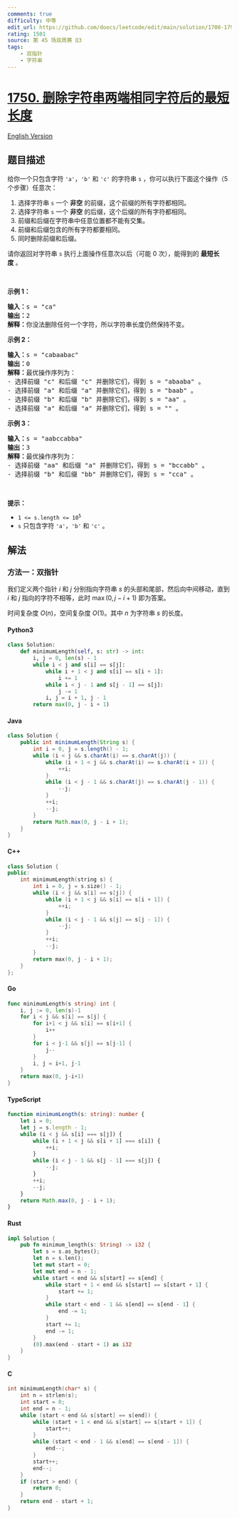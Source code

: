 ```yaml
---
comments: true
difficulty: 中等
edit_url: https://github.com/doocs/leetcode/edit/main/solution/1700-1799/1750.Minimum%20Length%20of%20String%20After%20Deleting%20Similar%20Ends/README.md
rating: 1501
source: 第 45 场双周赛 Q3
tags:
    - 双指针
    - 字符串
---
```


<!-- problem:start -->

# [1750. 删除字符串两端相同字符后的最短长度](https://leetcode.cn/problems/minimum-length-of-string-after-deleting-similar-ends)

[English Version](/solution/1700-1799/1750.Minimum%20Length%20of%20String%20After%20Deleting%20Similar%20Ends/README_EN.md)

## 题目描述

<!-- description:start -->

<p>给你一个只包含字符 <code>'a'</code>，<code>'b'</code> 和 <code>'c'</code> 的字符串 <code>s</code> ，你可以执行下面这个操作（5 个步骤）任意次：</p>

<ol>
	<li>选择字符串 <code>s</code> 一个 <strong>非空</strong> 的前缀，这个前缀的所有字符都相同。</li>
	<li>选择字符串 <code>s</code> 一个 <strong>非空</strong> 的后缀，这个后缀的所有字符都相同。</li>
	<li>前缀和后缀在字符串中任意位置都不能有交集。</li>
	<li>前缀和后缀包含的所有字符都要相同。</li>
	<li>同时删除前缀和后缀。</li>
</ol>

<p>请你返回对字符串 <code>s</code> 执行上面操作任意次以后（可能 0 次），能得到的 <strong>最短长度</strong> 。</p>

<p> </p>

<p><strong>示例 1：</strong></p>

<pre>
<b>输入：</b>s = "ca"
<b>输出：</b>2
<strong>解释：</strong>你没法删除任何一个字符，所以字符串长度仍然保持不变。
</pre>

<p><strong>示例 2：</strong></p>

<pre>
<b>输入：</b>s = "cabaabac"
<b>输出：</b>0
<b>解释：</b>最优操作序列为：
- 选择前缀 "c" 和后缀 "c" 并删除它们，得到 s = "abaaba" 。
- 选择前缀 "a" 和后缀 "a" 并删除它们，得到 s = "baab" 。
- 选择前缀 "b" 和后缀 "b" 并删除它们，得到 s = "aa" 。
- 选择前缀 "a" 和后缀 "a" 并删除它们，得到 s = "" 。</pre>

<p><strong>示例 3：</strong></p>

<pre>
<b>输入：</b>s = "aabccabba"
<b>输出：</b>3
<b>解释：</b>最优操作序列为：
- 选择前缀 "aa" 和后缀 "a" 并删除它们，得到 s = "bccabb" 。
- 选择前缀 "b" 和后缀 "bb" 并删除它们，得到 s = "cca" 。
</pre>

<p> </p>

<p><strong>提示：</strong></p>

<ul>
	<li><code>1 <= s.length <= 10<sup>5</sup></code></li>
	<li><code>s</code> 只包含字符 <code>'a'</code>，<code>'b'</code> 和 <code>'c'</code> 。</li>
</ul>

<!-- description:end -->

## 解法

<!-- solution:start -->

### 方法一：双指针

我们定义两个指针 $i$ 和 $j$ 分别指向字符串 $s$ 的头部和尾部，然后向中间移动，直到 $i$ 和 $j$ 指向的字符不相等，此时 $\max(0, j - i + 1)$ 即为答案。

时间复杂度 $O(n)$，空间复杂度 $O(1)$。其中 $n$ 为字符串 $s$ 的长度。

<!-- tabs:start -->

#### Python3

```python
class Solution:
    def minimumLength(self, s: str) -> int:
        i, j = 0, len(s) - 1
        while i < j and s[i] == s[j]:
            while i + 1 < j and s[i] == s[i + 1]:
                i += 1
            while i < j - 1 and s[j - 1] == s[j]:
                j -= 1
            i, j = i + 1, j - 1
        return max(0, j - i + 1)
```

#### Java

```java
class Solution {
    public int minimumLength(String s) {
        int i = 0, j = s.length() - 1;
        while (i < j && s.charAt(i) == s.charAt(j)) {
            while (i + 1 < j && s.charAt(i) == s.charAt(i + 1)) {
                ++i;
            }
            while (i < j - 1 && s.charAt(j) == s.charAt(j - 1)) {
                --j;
            }
            ++i;
            --j;
        }
        return Math.max(0, j - i + 1);
    }
}
```

#### C++

```cpp
class Solution {
public:
    int minimumLength(string s) {
        int i = 0, j = s.size() - 1;
        while (i < j && s[i] == s[j]) {
            while (i + 1 < j && s[i] == s[i + 1]) {
                ++i;
            }
            while (i < j - 1 && s[j] == s[j - 1]) {
                --j;
            }
            ++i;
            --j;
        }
        return max(0, j - i + 1);
    }
};
```

#### Go

```go
func minimumLength(s string) int {
	i, j := 0, len(s)-1
	for i < j && s[i] == s[j] {
		for i+1 < j && s[i] == s[i+1] {
			i++
		}
		for i < j-1 && s[j] == s[j-1] {
			j--
		}
		i, j = i+1, j-1
	}
	return max(0, j-i+1)
}
```

#### TypeScript

```ts
function minimumLength(s: string): number {
    let i = 0;
    let j = s.length - 1;
    while (i < j && s[i] === s[j]) {
        while (i + 1 < j && s[i + 1] === s[i]) {
            ++i;
        }
        while (i < j - 1 && s[j - 1] === s[j]) {
            --j;
        }
        ++i;
        --j;
    }
    return Math.max(0, j - i + 1);
}
```

#### Rust

```rust
impl Solution {
    pub fn minimum_length(s: String) -> i32 {
        let s = s.as_bytes();
        let n = s.len();
        let mut start = 0;
        let mut end = n - 1;
        while start < end && s[start] == s[end] {
            while start + 1 < end && s[start] == s[start + 1] {
                start += 1;
            }
            while start < end - 1 && s[end] == s[end - 1] {
                end -= 1;
            }
            start += 1;
            end -= 1;
        }
        (0).max(end - start + 1) as i32
    }
}
```

#### C

```c
int minimumLength(char* s) {
    int n = strlen(s);
    int start = 0;
    int end = n - 1;
    while (start < end && s[start] == s[end]) {
        while (start + 1 < end && s[start] == s[start + 1]) {
            start++;
        }
        while (start < end - 1 && s[end] == s[end - 1]) {
            end--;
        }
        start++;
        end--;
    }
    if (start > end) {
        return 0;
    }
    return end - start + 1;
}
```

<!-- tabs:end -->

<!-- solution:end -->

<!-- problem:end -->

